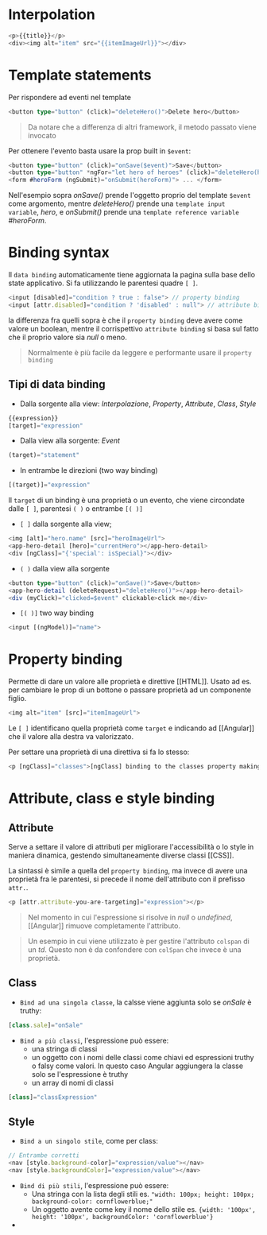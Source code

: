 # Interpolation

```ts
<p>{{title}}</p>
<div><img alt="item" src="{{itemImageUrl}}"></div>
```

# Template statements

Per rispondere ad eventi nel template


```ts
<button type="button" (click)="deleteHero()">Delete hero</button>
```

>Da notare che a differenza di altri framework, il metodo passato viene invocato

Per ottenere l'evento basta usare la prop built in `$event`:

```ts
<button type="button" (click)="onSave($event)">Save</button>
<button type="button" *ngFor="let hero of heroes" (click)="deleteHero(hero)">{{hero.name}}</button>
<form #heroForm (ngSubmit)="onSubmit(heroForm)"> ... </form>
```

Nell'esempio sopra *onSave()* prende l'oggetto proprio del template `$event` come argomento, mentre *deleteHero()* prende una `template input variable`, *hero*, e *onSubmit()* prende una `template reference variable` *#heroForm*.

# Binding syntax

Il `data binding` automaticamente tiene aggiornata la pagina sulla base dello state applicativo.
Si fa utilizzando le parentesi quadre `[ ]`.

```ts
<input [disabled]="condition ? true : false"> // property binding
<input [attr.disabled]="condition ? 'disabled' : null"> // attribute binding
```

la differenza fra quelli sopra è che il `property binding` deve avere come valore un boolean, mentre il corrispettivo `attribute binding` si basa sul fatto che il proprio valore sia *null* o meno.

>Normalmente è più facile da leggere e performante usare il `property binding`

## Tipi di data binding

- Dalla sorgente alla view: *Interpolazione*, *Property*, *Attribute*, *Class*, *Style*

```ts
{{expression}} 
[target]="expression"
```

- Dalla view alla sorgente: *Event*

```ts
(target)="statement"
```

- In entrambe le direzioni (two way binding)

```ts
[(target)]="expression"
```

Il `target` di un binding è una proprietà o un evento, che viene circondate dalle `[ ]`, parentesi `( )` o entrambe `[( )]`

- `[ ]` dalla sorgente alla view;

```ts
<img [alt]="hero.name" [src]="heroImageUrl">
<app-hero-detail [hero]="currentHero"></app-hero-detail>
<div [ngClass]="{'special': isSpecial}"></div>
```

- `( )` dalla view alla sorgente

```ts
<button type="button" (click)="onSave()">Save</button>
<app-hero-detail (deleteRequest)="deleteHero()"></app-hero-detail>
<div (myClick)="clicked=$event" clickable>click me</div>
```

- `[( )]` two way binding

```ts
<input [(ngModel)]="name">
```

# Property binding

Permette di dare un valore alle proprietà e direttive [[HTML]]. Usato ad es. per cambiare le prop di un bottone o passare proprietà ad un componente figlio.

```ts
<img alt="item" [src]="itemImageUrl">
```

Le `[ ]` identificano quella proprietà come `target` e indicando ad [[Angular]] che il valore alla destra va valorizzato.

Per settare una proprietà di una direttiva si fa lo stesso:

```ts
<p [ngClass]="classes">[ngClass] binding to the classes property making this blue</p>
```

# Attribute, class e style binding

## Attribute

Serve a settare il valore di attributi per migliorare l'accessibilità o lo style in maniera dinamica, gestendo simultaneamente diverse classi [[CSS]].

La sintassi è simile a quella del `property binding`, ma invece di avere una proprietà fra le parentesi, si precede il nome dell'attributo con il prefisso `attr.`.

```ts
<p [attr.attribute-you-are-targeting]="expression"></p>
```

>Nel momento in cui l'espressione si risolve in *null* o *undefined*, [[Angular]] rimuove completamente l'attributo.

>Un esempio in cui viene utilizzato è per gestire l'attributo `colspan` di un *td*. Questo non è da confondere con `colSpan` che invece è una proprietà.

## Class

- `Bind ad una singola classe`, la calsse viene aggiunta solo se *onSale* è truthy:

```ts
[class.sale]="onSale"
```

- `Bind a più classi`, l'espressione può essere:
	- una stringa di classi
	- un oggetto con i nomi delle classi come chiavi ed espressioni truthy o falsy come valori. In questo caso Angular aggiungera la classe solo se l'espressione è truthy
	- un array di nomi di classi

```ts
[class]="classExpression"
```

## Style

- `Bind a un singolo stile`, come per class:

```ts
// Entrambe corretti
<nav [style.background-color]="expression/value"></nav>
<nav [style.backgroundColor]="expression/value"></nav>
```

- `Bind di più stili`, l'espressione può essere:
	- Una stringa con la lista degli stili es. `"width: 100px; height: 100px; background-color: cornflowerblue;"`
	- Un oggetto avente come key il nome dello stile es. `{width: '100px', height: '100px', backgroundColor: 'cornflowerblue'}`
- 